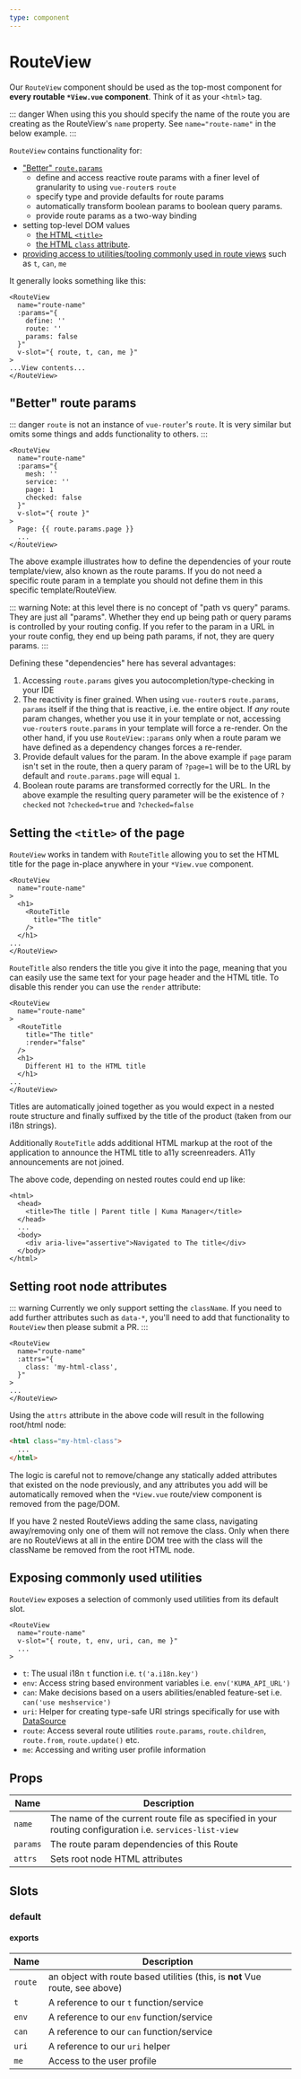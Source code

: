 ```yaml
---
type: component
---
```

# RouteView

Our `RouteView` component should be used as the top-most component for **every
routable `*View.vue` component**. Think of it as your `<html>` tag.

::: danger
When using this you should specify the name of the route you are creating as
the RouteView's `name` property. See `name="route-name"` in the below example.
:::

`RouteView` contains functionality for:

- ["Better" `route.params`](#better-route-params)
  - define and access reactive route params with a finer level of granularity
    to using `vue-router`s `route`
  - specify type and provide defaults for route params
  - automatically transform boolean params to boolean query params.
  - provide route params as a two-way binding
- setting top-level DOM values
  - [the HTML `<title>`](#setting-the-title-of-the-page)
  - [the HTML `class` attribute](#setting-root-node-attributes).
- [providing access to utilities/tooling commonly used in route views](#exposing-commonly-used-utilities)
  such as `t`, `can`, `me`

It generally looks something like this:

```vue
<RouteView
  name="route-name"
  :params="{
    define: ''
    route: ''
    params: false
  }"
  v-slot="{ route, t, can, me }"
>
...View contents...
</RouteView>

```

## "Better" route params

::: danger
`route` is not an instance of `vue-router`'s `route`. It is very similar but
omits some things and adds functionality to others.
:::

```vue
<RouteView
  name="route-name"
  :params="{
    mesh: ''
    service: ''
    page: 1
    checked: false
  }"
  v-slot="{ route }"
>
  Page: {{ route.params.page }}
  ...
</RouteView>
```

The above example illustrates how to define the dependencies of your route
template/view, also known as the route params. If you do not need a specific
route param in a template you should not define them in this specific
template/RouteView.

::: warning
Note: at this level there is no concept of "path vs query" params. They are
just all "params". Whether they end up being path or query params is controlled
by your routing config. If you refer to the param in a URL in your route
config, they end up being path params, if not, they are query params.
:::


Defining these "dependencies" here has several advantages:

1. Accessing `route.params` gives you autocompletion/type-checking in your IDE
2. The reactivity is finer grained. When using `vue-router`s `route.params`,
   `params` itself if the thing that is reactive, i.e. the entire object. If
   *any* route param changes, whether you use it in your template or not,
   accessing `vue-router`s `route.params` in your template will force a re-render.
   On the other hand, if you use `RouteView::params` only when a route param we
   have defined as a dependency changes forces a re-render.
3. Provide default values for the param. In the above example if `page` param
   isn't set in the route, then a query param of `?page=1` will be to the URL
   by default and `route.params.page` will equal `1`.
4. Boolean route params are transformed correctly for the URL. In the above
   example the resulting query parameter will be the existence of `?checked`
   not `?checked=true` and `?checked=false`

## Setting the `<title>` of the page

`RouteView` works in tandem with `RouteTitle` allowing you to set the HTML title for
the page in-place anywhere in your `*View.vue` component.

```vue
<RouteView
  name="route-name"
>
  <h1>
    <RouteTitle
      title="The title"
    />
  </h1>
...
</RouteView>
```

`RouteTitle` also renders the title you give it into the page, meaning that you
can easily use the same text for your page header and the HTML title. To
disable this render you can use the `render` attribute:

```vue
<RouteView
  name="route-name"
>
  <RouteTitle
    title="The title"
    :render="false"
  />
  <h1>
    Different H1 to the HTML title
  </h1>
...
</RouteView>
```

Titles are automatically joined together as you would expect in a nested route
structure and finally suffixed by the title of the product (taken from our i18n
strings).

Additionally `RouteTitle` adds additional HTML markup at the root of the
application to announce the HTML title to a11y screenreaders. A11y
announcements are not joined.

The above code, depending on nested routes could end up like:

```vue
<html>
  <head>
    <title>The title | Parent title | Kuma Manager</title>
  </head>
  ...
  <body>
    <div aria-live="assertive">Navigated to The title</div>
  </body>
</html>
```

## Setting root node attributes

::: warning
Currently we only support setting the `className`. If you need to add further
attributes such as `data-*`, you'll need to add that functionality to
`RouteView` then please submit a PR.
:::

```vue
<RouteView
  name="route-name"
  :attrs="{
    class: 'my-html-class',
  }"
>
...
</RouteView>
```

Using the `attrs` attribute in the above code will result in the following
root/html node:

```html
<html class="my-html-class">
  ...
</html>
```

The logic is careful not to remove/change any statically added attributes that
existed on the node previously, and any attributes you add will be automatically
removed when the `*View.vue` route/view component is removed from the page/DOM.

If you have 2 nested RouteViews adding the same class, navigating away/removing
only one of them will not remove the class. Only when there are no RouteViews
at all in the entire DOM tree with the class will the className be removed from
the root HTML node.

## Exposing commonly used utilities

`RouteView` exposes a selection of commonly used utilities from its default slot.

```vue
<RouteView
  name="route-name"
  v-slot="{ route, t, env, uri, can, me }"
  ...
>
```

- `t`: The usual i18n `t` function i.e. `t('a.i18n.key')`
- `env`: Access string based environment variables i.e. `env('KUMA_API_URL')`
- `can`: Make decisions based on a users abilities/enabled feature-set i.e. `can('use meshservice')`
- `uri`: Helper for creating type-safe URI strings specifically for use with [DataSource](/src/app/application/components/data-source/README)
- `route`: Access several route utilities `route.params`, `route.children`, `route.from`, `route.update()` etc.
- `me`: Accessing and writing user profile information


## Props

| Name     | Description                                                                                             |
| ------   | ------------------------------------------------------------------------------------------------------- |
| `name`   | The name of the current route file as specified in your routing configuration i.e. `services-list-view` |
| `params` | The route param dependencies of this Route                                                              |
| `attrs`  | Sets root node HTML attributes                                                                          |

## Slots

### default

#### exports

| Name    | Description                                                                  |
| ------- | ---------------------------------------------------------------------------  |
| `route` | an object with route based utilities (this, is **not** Vue route, see above) |
| `t`     | A reference to our `t` function/service                                      |
| `env`   | A reference to our `env` function/service                                    |
| `can`   | A reference to our `can` function/service                                    |
| `uri`   | A reference to our `uri` helper                                              |
| `me`    | Access to the user profile                                                   |

